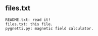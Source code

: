 files.txt
---

	README.txt: read it!
	files.txt: this file.
	pygnetti.py: magnetic field calculator.
